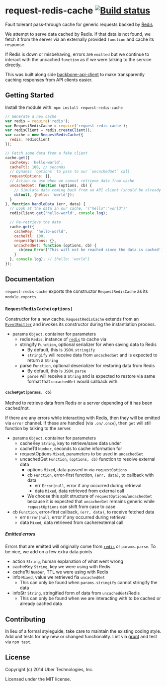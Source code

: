 # request-redis-cache [![Build status](https://travis-ci.org/uber/request-redis-cache.png?branch=master)](https://travis-ci.org/uber/request-redis-cache)

Fault tolerant pass-through cache for generic requests backed by [Redis][]

We attempt to serve data cached by Redis. If that data is not found, we fetch it from the server via an externally provided `function` and cache its response.

If Redis is down or misbehaving, errors are `emitted` but we continue to interact with the uncached `function` as if we were talking to the service directly.

This was built along side [backbone-api-client][] to make transparently caching responses from API clients easier.

[Redis]: http://redis.io/
[backbone-api-client]: https://github.com/uber/backbone-api-client

## Getting Started
Install the module with: `npm install request-redis-cache`

```js
// Generate a new cache
var redis = require('redis');
var RequestRedisCache = require('request-redis-cache');
var redisClient = redis.createClient();
var cache = new RequestRedisCache({
  redis: redisClient
});

// Fetch some data from a fake client
cache.get({
  cacheKey: 'hello-world',
  cacheTtl: 100, // seconds
  // Dynamic `options` to pass to our `uncachedGet` call
  requestOptions: {},
  // Action to use when we cannot retrieve data from cache
  uncachedGet: function (options, cb) {
    // Simulate data coming back from an API client (should be already parsed)
    cb(null, {hello: 'world'});
  }
}, function handleData (err, data) {
  // Look at the data in our cache, '{"hello":"world"}'
  redisClient.get('hello-world', console.log);

  // Re-retrieve the data
  cache.get({
    cacheKey: 'hello-world',
    cacheTtl: 100,
    requestOptions: {},
    uncachedGet: function (options, cb) {
      cb(new Error('This will not be reached since the data is cached'));
    }
  }, console.log); // {hello: 'world'}
});
```

## Documentation
`request-redis-cache` exports the constructor `RequestRedisCache` as its `module.exports`.

### `RequestRedisCache(options)`
Constructor for a new cache. `RequestRedisCache` extends from an [`EventEmitter`][] and invokes its constructor during the instantiation process.

[`EventEmitter`]: http://nodejs.org/api/events.html

- params `Object`, container for parameters
    - redis `Redis`, instance of [`redis`][] to cache via
    - stringify `Function`, optional serializer for when saving data to Redis
        - By default, this is `JSON.stringify`
        - `stringify` will receive data from `uncachedGet` and is expected to return a `String`
    - parse `Function`, optional deserializer for restoring data from Redis
        - By default, this is `JSON.parse`
        - `parse` will receive a `String` and is expected to restore via same format that `uncachedGet` would callback with

[`redis`]: https://github.com/mranney/node_redis

#### `cache#get(params, cb)`
Method to retrieve data from Redis or a server depending of it has been cached/not.

If there are any errors while interacting with Redis, then they will be emitted via `error` channel. If these are handled (via `.on/.once`), then `get` will still function by talking to the server.

- params `Object`, container for parameters
    - cacheKey `String`, key to retrieve/save data under
    - cacheTtl `Number`, seconds to cache information for
    - requestOptions `Mixed`, parameters to be used in `uncachedGet`
    - uncachedGet `Function`, `(options, cb)` function to resolve external data
        - options `Mixed`, data passed in via `requestOptions`
        - cb `Function`, error-first function, `(err, data)`, to callback with data
            - err `Error|null`, error if any occurred during retrieval
            - data `Mixed`, data retrieved from external call
        - We choose this split structure of `requestOptions`/`uncachedGet` because it is expected that `uncachedGet` remains generic while `requestOptions` can shift from case to case
- cb `Function`, error-first callback, `(err, data)`, to receive fetched data
    - err `Error|null`, error if any occurred during retrieval
    - data `Mixed`, data retrieved from cache/external call

##### Emitted errors
Errors that are emitted will originally come from [`redis`][] or `params.parse`. To be nice, we add on a few extra data points

- action `String`, human explanation of what went wrong
- cacheKey `String`, key we were using with Redis
- cacheTtl `Number`, TTL we were using with Redis
- info `Mixed`, value we retrieved fia `uncachedGet`
    - This can only be found when `params.stringify` cannot stringify the data
- infoStr `String`, stringified form of data from `uncachedGet`/Redis
    - This can only be found when we are interacting with to be cached or already cached data

## Contributing
In lieu of a formal styleguide, take care to maintain the existing coding style. Add unit tests for any new or changed functionality. Lint via [grunt](https://github.com/gruntjs/grunt) and test via `npm test`.

## License
Copyright (c) 2014 Uber Technologies, Inc.

Licensed under the MIT license.
